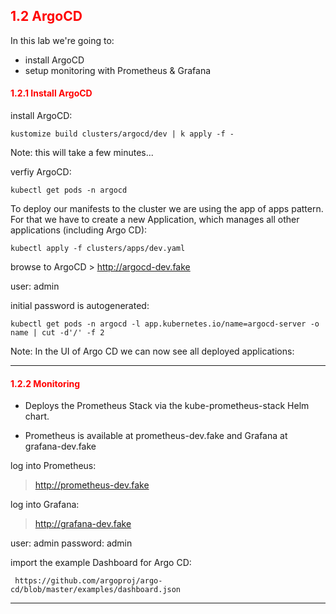 ## <font color='red'> 1.2 ArgoCD </font>


In this lab we're going to:
* install ArgoCD
* setup monitoring with Prometheus & Grafana



#### <font color='red'>1.2.1  Install ArgoCD </font>

install ArgoCD:
```
kustomize build clusters/argocd/dev | k apply -f -
```
Note: this will take a few minutes...

verfiy ArgoCD:
```
kubectl get pods -n argocd
```
To deploy our manifests to the cluster we are using the app of apps pattern. For that we have to create a new Application, which manages all other applications (including Argo CD):
```
kubectl apply -f clusters/apps/dev.yaml
```

browse to ArgoCD > http://argocd-dev.fake

user: admin

initial password is autogenerated:
```
kubectl get pods -n argocd -l app.kubernetes.io/name=argocd-server -o name | cut -d'/' -f 2
```
Note: In the UI of Argo CD we can now see all deployed applications:

---


#### <font color='red'>1.2.2 Monitoring </font>
* Deploys the Prometheus Stack via the kube-prometheus-stack Helm chart.

* Prometheus is available at prometheus-dev.fake and Grafana at grafana-dev.fake

log into Prometheus:

 > http://prometheus-dev.fake

log into Grafana:

 > http://grafana-dev.fake

 user: admin
 password: admin

 import the example Dashboard for Argo CD:
```
 https://github.com/argoproj/argo-cd/blob/master/examples/dashboard.json
```

---